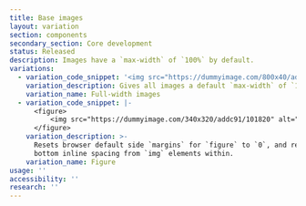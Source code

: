 ```yaml
---
title: Base images
layout: variation
section: components
secondary_section: Core development
status: Released
description: Images have a `max-width` of `100%` by default.
variations:
  - variation_code_snippet: '<img src="https://dummyimage.com/800x40/addc91/101820" alt="">'
    variation_description: Gives all images a default `max-width` of `100%` of their container.
    variation_name: Full-width images
  - variation_code_snippet: |-
      <figure>
          <img src="https://dummyimage.com/340x320/addc91/101820" alt="">
      </figure>
    variation_description: >-
      Resets browser default side `margins` for `figure` to `0`, and removes
      bottom inline spacing from `img` elements within.
    variation_name: Figure
usage: ''
accessibility: ''
research: ''
---
```

